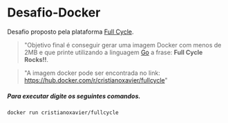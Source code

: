 # Desafio-Docker

Desafio proposto pela plataforma [Full Cycle](https://fullcycle.com.br/ "Full Cycle").
> "Objetivo final é conseguir gerar uma imagem Docker com menos de 2MB e que printe utilizando a  linguagem [Go](https://go.dev/ "Go") a frase: **Full Cycle Rocks!!**.

> "A imagem docker pode ser encontrada no link: https://hub.docker.com/r/cristianoxavier/fullcycle"

##### Para executar digite os seguintes comandos.

```
docker run cristianoxavier/fullcycle
```
